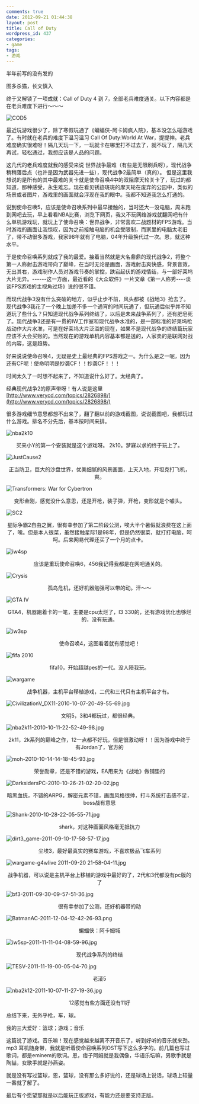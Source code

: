 ```yaml
---
comments: true
date: 2012-09-21 01:44:38
layout: post
title: Call of Duty
wordpress_id: 437
categories:
- game
tags:
- 游戏
---
```


半年前写的没有发的

图多杀猫，长文慎入





终于又解锁了一项成就：Call of Duty 4 到 7，全部老兵难度通关。以下内容都是在老兵难度下进行～～～

![COD5](https://f.xavierskip.com:42049/i/7dc15b19235fb3884ccd451de32eb7902a735a1d9b079f9b209c598c14dfb015.png)

最近玩游戏很少了，除了寒假玩通了《蝙蝠侠-阿卡姆疯人院》，基本没怎么碰游戏了。有时就在老兵的难度下温习温习 Call Of Duty:World At War，提提神。老兵难度确实很难呀！隔几天玩一下，一玩就卡在哪里打不过去了，就不玩了，隔几天再试，轻松通过，我想应该是人品的问题。

这几代的老兵难度就我的感受来说 世界战争最难（有些是无限刷兵呀），现代战争稍稍落后点（也许是因为武器先进一些），现代战争2最简单（真的）。
但是这里我想说的是所有的其中最难的关卡就是使命召唤4中的双阻摩天轮关卡了，玩过的都知道，那种感受，永生难忘。现在看见锈迹斑斑的摩天轮在废弃的公园中，类似的场景或者图片，游戏里的画面就会浮现在我的眼中。我都不知道我怎么打通的。

说到使命召唤5，应该是使命召唤系列中最早接触的，当时还大一没电脑，周末跑到网吧去玩，早上看看NBA比赛，浏览下网页，我又不玩网络游戏就翻网吧有什么单机游戏玩，就玩上了使命召唤：世界战争，非常喜欢二战题材的FPS游戏。当时游戏的画面让我惊叹，因为之前接触电脑的机会受限制，而家里的电脑太老旧了，带不动很多游戏，我家98年就有了电脑，04年升级换代过一次。恩，就这种水平。

于是使命召唤系列就成了我的最爱。接着当然就是大名鼎鼎的现代战争2，将整个第一人称射击游戏带向了巅峰，在当时无论是画面，游戏射击爽快感，背景音效，无出其右，游戏制作人员对游戏节奏的掌控，跌宕起伏的游戏情结，与一部好莱坞大片无异。------这一方面，最近看的《大众软件》一片文章《第一人称秀----谈谈FPS游戏的主视角过场》说的很不错。

而现代战争3没有什么突破的地方，似乎止步不前，风头都被《战地3》抢去了。现代战争3我花了一个晚上加差不多一个通宵的时间玩通了，但玩通后似乎并不知道玩了些什么？只知道现代战争系列终结了，以后是未来战争系列了，还有肥皂死了。现代战争3还是有一贯的IW工作室和现代战争水准的，是一部标准的好莱坞枪战动作大片水准，可是在好莱坞大片泛滥的现在，如果不是现代战争的终结篇玩家应该不大会买账的。当然现在的游戏单机内容基本都是送的，人家卖的是联网对战的内容，这是趋势。

好来说说使命召唤4，无疑是史上最经典的FPS游戏之一。为什么是之一呢，因为还有CF呢！使命明明是抄袭CF！！抄袭CF！！！

时间太久了一时想不起来了，不知道说什么好了。太经典了。



经典现代战争2的原声带呀！有人说是这里[http://www.verycd.com/topics/2826898/](http://www.verycd.com/topics/2826898/)



很多游戏细节意思都想不出来了，翻了翻以前的游戏截图，说说截图吧，我都玩过什么游戏。排名不分先后，基本按时间来排。





![nba2k10](https://f.xavierskip.com:42049/i/226aa8a53e9e4c548728acbed8b5f502a80a367433922a80dcda54bf83988494.jpg)

<center>买来小Y的第一个安装就是这个游戏呀。 2k10。梦寐以求的终于玩上了。</center>




![JustCause2](https://f.xavierskip.com:42049/i/f47b19f21596c08bd60ab402e434ed68157f9396e4f30ea6b55551d9bc591bb5.jpg)

<center>正当防卫，巨大的沙盘世界，优美细腻的风景画面，上天入地，开坦克打飞机，爽。</center>



![Transformers: War for Cybertron](https://f.xavierskip.com:42049/i/6f7b874e3f6ddb892db17e9233b318bad6783c31ae4abfe3e63a9f49a182e6ba.jpg)

<center>变形金刚，感觉没什么意思，还是开枪，装子弹，开枪，变形就是个噱头。</center>



![SC2](https://f.xavierskip.com:42049/i/d0a6aae5b243ced6a754e980ba82b04f8832b60d6b82642b8ddb9a54a183090b.jpg)

<center>星际争霸2自由之翼，很有幸参加了第二阶段公测，唉大半个暑假就浪费在这上面了，唉。但是本人很菜，虽然接触星际1是98年，但是仍然很菜，就打打电脑，呵呵。后来网易代理还买了一个月的点卡。</center>

![iw4sp](https://f.xavierskip.com:42049/i/2e24076b2a264544681f408571ed5e841cd7f08dd83cb20274f3ab45a6259c04.jpg)

<center>应该是重玩使命召唤6，456我记得我都是在网吧通关的。</center>



![Crysis](https://f.xavierskip.com:42049/i/6839535a859dd129d82ecc9e96a8dfae04b7e6094f063d83b223c5ca9f88ffbd.jpg)

<center>孤岛危机，还好机器勉强可以带的动。汗～～</center>



![GTA IV](https://f.xavierskip.com:42049/i/84fbb4fe6a37ad94f17ff24c1cbc0654a7dad750a30c5ff513fd19184d48397f.jpg)

<center>GTA4，机器跑着卡的一笔，主要是cpu太烂了，I3 330的，还有游戏优化也够烂的，没有玩通。</center>



![iw3sp](https://f.xavierskip.com:42049/i/cfa0e12e81f5fc7ab5ca621796b06e05a77afa96f69f7aae0f1e004eeb273cef.jpg)

<center>使命召唤4，这图看着就有感觉吧！</center>



![fifa 2010](https://f.xavierskip.com:42049/i/14c8714b0f417e54a352763247aff9569973d4eb0a9e38c224a997e2762fa344.jpg)

<center>fifa10，开始超越pes的一代。没人陪我玩。</center>

![wargame](https://f.xavierskip.com:42049/i/95cab7cc85345f69268e85abdf69095b58819e434e399965bfc131158ecc1cab.jpg)

<center>战争机器，主机平台移植游戏，二代和三代只有主机平台才有。</center>



![CivilizationV_DX11-2010-10-07-20-49-55-69.jpg](https://f.xavierskip.com:42049/i/88a694e790b14378d754c087f96bf24081882cde06f40d15bc2668c46130af83.jpg)

<center>文明5，3和4都玩过，都很经典。</center>



![nba2k11-2010-10-11-22-52-49-98.jpg](https://f.xavierskip.com:42049/i/563d510a7498df4c97943c81ce17fa814068fd83913c4896e3dae955004e027c.jpg)

<center>2k11，2k系列的巅峰之作，12一点都不好玩，但是很激动呀！！因为游戏中终于有Jordan了，官方的</center>

![moh-2010-10-14-14-18-45-93.jpg](https://f.xavierskip.com:42049/i/6ae28e3f929aec99fe7705fe94c10be8cc4f327acd1ac14aee069f2bc11a3776.jpg)

<center>荣誉勋章，还是不错的游戏，EA用来为《战地》做铺垫的</center>

![DarksidersPC-2010-10-26-21-02-20-02.jpg](https://f.xavierskip.com:42049/i/4f14c12301abb3c1df22a21cb543e75af85e8ae659339e976df9c101def7d906.jpg)

<center>暗黑血统，不错的ARPG，解密元素不错，画面风格很帅，打斗系统打击感不足，boss战有意思</center>

![Shank-2010-10-28-22-05-55-71.jpg](https://f.xavierskip.com:42049/i/70ac619bb9a7fa10dcde913d61f0dbd5721a637325058d7f37af8b2f05eebb46.jpg)

<center>shark，对这种画面风格毫无抵抗力</center>

![dirt3_game-2011-09-10-17-58-57-17.jpg](https://f.xavierskip.com:42049/i/dccb138fcf1bbed37bdf3aff102c774cec9b8790520c2d1cc656ba75f69534f5.jpg)

<center>尘埃3，最好最真实的赛车游戏，不喜欢极品飞车系列</center>

![wargame-g4wlive 2011-09-20 21-58-04-11.jpg](https://f.xavierskip.com:42049/i/f5be1b0022cc1b5e5e1de2989aaa1125dac089baaf0fd1d4cd49f1fd7baf3dd9.jpg)

<center>战争机器，可以说是主机平台上移植的游戏中最好的了，2代和3代都没有pc版的了</center>

![bf3-2011-09-30-09-57-51-36.jpg](https://f.xavierskip.com:42049/i/f9c7f973513d9ce04d2d8433821ee5e8aeb5635d552dbe01377f25bafff6c85d.jpg)

<center>很有幸参加了公测，还好机器带的动</center>


![BatmanAC-2011-12-04-12-42-26-93.png](https://f.xavierskip.com:42049/i/857f804bfd721fe098a2af2a2f85ae9fc2b4ab187464a5b2fddc641ffce29e20.png)

<center>蝙蝠侠：阿卡姆城</center>



![iw5sp-2011-11-11-04-08-59-96.jpg](https://f.xavierskip.com:42049/i/48940d18eddeba4a6d8e88a02f8aadcc19f33b6f3c62cd73e7f1cbd33800b08b.jpg)

<center>现代战争系列的终结</center>

![TESV-2011-11-19-00-05-04-70.jpg](https://f.xavierskip.com:42049/i/cb810ca9ded4fa005a9b8f63a8ee08cf2a4e40cb755efb31ef0ad5273dae6625.jpg)

<center>老滚5</center>


![nba2k12-2011-10-07-11-27-19-36.jpg](https://f.xavierskip.com:42049/i/5fd68eb40631c17d404826619431eea9a06115d3cc235b83d16998df86e1a186.jpg)

<center>12感觉有些方面还没有11好</center>


总结下来，无外乎枪，车，球。


我的三大爱好：篮球；游戏；音乐

这篇说了游戏。音乐嘛！现在感觉越来越离不开音乐了，听到好听的音乐就来劲。mp3 耳机随身带，我就是听着使命召唤系列OST写下这么多字的。前几篇也写过歌词，都是eminem的歌词。恩，痞子阿姆就是我偶像，华语乐坛嘛，男歌手就是陶喆，女歌手就是孙燕姿。

就是没有写过篮球，恩，篮球，没有那么多好说的，还是球场上说话，球场上较量一番就了解了。



最后有个愿望那就是以后能玩正版游戏，有能力还是要支持正版。
